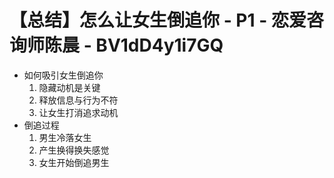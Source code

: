 # 【总结】怎么让女生倒追你 - P1 - 恋爱咨询师陈晨 - BV1dD4y1i7GQ

-   如何吸引女生倒追你
    1.  隐藏动机是关键
    2.  释放信息与行为不符
    3.  让女生打消追求动机
-   倒追过程
    1.  男生冷落女生
    2.  产生换得换失感觉
    3.  女生开始倒追男生